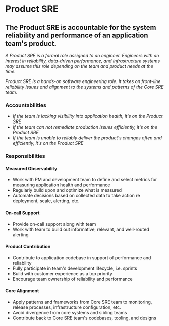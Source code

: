 Product SRE
==============

## The Product SRE is accountable for the system reliability and performance of an application team's product.
*A Product SRE is a formal role assigned to an engineer. Engineers with an interest in reliability, data-driven performance, and infrastructure systems may assume this role depending on the team and product needs at the time.*

*Product SRE is a hands-on software engineering role. It takes on front-line reliability issues and alignment to the systems and patterns of the Core SRE team.*

### Accountabilities

* *If the team is lacking visibility into application health, it's on the Product SRE*
* *If the team can not remediate production issues efficiently, it's on the Product SRE*
* *If the team is unable to reliably deliver the product's changes often and efficiently, it's on the Product SRE*

### Responsibilities

#### Measured Observability

* Work with PM and development team to define and select metrics for measuring application health and performance
* Regularly build upon and optimize what is measured
* Automate decisions based on collected data to take action re deployment, scale, alerting, etc.

#### On-call Support

* Provide on-call support along with team
* Work with team to build out informative, relevant, and well-routed alerting

#### Product Contribution

* Contribute to application codebase in support of performance and reliability
* Fully participate in team's development lifecycle, i.e. sprints
* Build with customer experience as a top priority
* Encourage team ownership of reliability and performance

#### Core Alignment

* Apply patterns and frameworks from Core SRE team to monitoring, release processes, infrastructure configuration, etc.
* Avoid divergence from core systems and sibling teams
* Contribute back to Core SRE team's codebases, tooling, and designs
